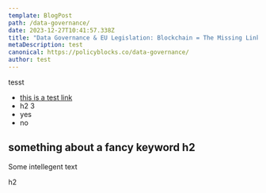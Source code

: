 ```yaml
---
template: BlogPost
path: /data-governance/
date: 2023-12-27T10:41:57.338Z
title: "Data Governance & EU Legislation: Blockchain = The Missing Link?"
metaDescription: test
canonical: https://policyblocks.co/data-governance/
author: test
---
```

tesst

* [this is a test link](https://mintblue.com)
* h2 3 
* yes
* no



## something about a fancy keyword h2

Some intellegent text

<div id="hi">h2</div>